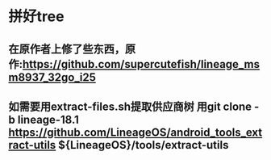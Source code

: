 # 拼好tree
## 在原作者上修了些东西，原作:https://github.com/supercutefish/lineage_msm8937_32go_i25
## 如需要用extract-files.sh提取供应商树 用git clone -b lineage-18.1 https://github.com/LineageOS/android_tools_extract-utils ${LineageOS}/tools/extract-utils
